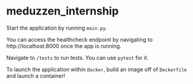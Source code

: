 # meduzzen_internship

Start the application by running `main.py`.

You can access the healthcheck endpoint by navigating to http://localhost:8000 once the app is running.

Navigate to `/tests` to run tests. You can use `pytest` for it.

To launch the application within `Docker`, build an image off of `Dockerfile` and launch a container!